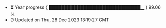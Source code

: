 - ⏳ Year progress { █████████████████████████████▁ } 99.06 %
- ⏰ Updated on Thu, 28 Dec 2023 13:19:27 GMT

